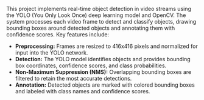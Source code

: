 This project implements real-time object detection in video streams using the YOLO (You Only Look Once) deep learning model and OpenCV. The system processes each video frame to detect and classify objects, drawing bounding boxes around detected objects and annotating them with confidence scores. Key features include:

- **Preprocessing:** Frames are resized to 416x416 pixels and normalized for input into the YOLO network.
- **Detection:** The YOLO model identifies objects and provides bounding box coordinates, confidence scores, and class probabilities.
- **Non-Maximum Suppression (NMS):** Overlapping bounding boxes are filtered to retain the most accurate detections.
- **Annotation:** Detected objects are marked with colored bounding boxes and labeled with class names and confidence scores.
